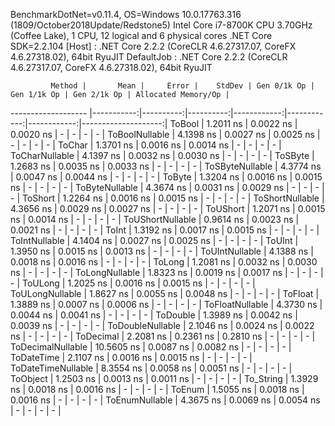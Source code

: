 
BenchmarkDotNet=v0.11.4, OS=Windows 10.0.17763.316 (1809/October2018Update/Redstone5)
Intel Core i7-8700K CPU 3.70GHz (Coffee Lake), 1 CPU, 12 logical and 6 physical cores
.NET Core SDK=2.2.104
  [Host]     : .NET Core 2.2.2 (CoreCLR 4.6.27317.07, CoreFX 4.6.27318.02), 64bit RyuJIT
  DefaultJob : .NET Core 2.2.2 (CoreCLR 4.6.27317.07, CoreFX 4.6.27318.02), 64bit RyuJIT


             Method |       Mean |     Error |    StdDev | Gen 0/1k Op | Gen 1/1k Op | Gen 2/1k Op | Allocated Memory/Op |
------------------- |-----------:|----------:|----------:|------------:|------------:|------------:|--------------------:|
             ToBool |  1.2011 ns | 0.0022 ns | 0.0020 ns |           - |           - |           - |                   - |
     ToBoolNullable |  4.1398 ns | 0.0027 ns | 0.0025 ns |           - |           - |           - |                   - |
             ToChar |  1.3701 ns | 0.0016 ns | 0.0014 ns |           - |           - |           - |                   - |
     ToCharNullable |  4.1397 ns | 0.0032 ns | 0.0030 ns |           - |           - |           - |                   - |
            ToSByte |  1.2683 ns | 0.0035 ns | 0.0033 ns |           - |           - |           - |                   - |
    ToSByteNullable |  4.3774 ns | 0.0047 ns | 0.0044 ns |           - |           - |           - |                   - |
             ToByte |  1.3204 ns | 0.0016 ns | 0.0015 ns |           - |           - |           - |                   - |
     ToByteNullable |  4.3674 ns | 0.0031 ns | 0.0029 ns |           - |           - |           - |                   - |
            ToShort |  1.2264 ns | 0.0016 ns | 0.0015 ns |           - |           - |           - |                   - |
    ToShortNullable |  4.3656 ns | 0.0029 ns | 0.0027 ns |           - |           - |           - |                   - |
           ToUShort |  1.2071 ns | 0.0015 ns | 0.0014 ns |           - |           - |           - |                   - |
   ToUShortNullable |  0.9614 ns | 0.0023 ns | 0.0021 ns |           - |           - |           - |                   - |
              ToInt |  1.3192 ns | 0.0017 ns | 0.0015 ns |           - |           - |           - |                   - |
      ToIntNullable |  4.1404 ns | 0.0027 ns | 0.0025 ns |           - |           - |           - |                   - |
             ToUInt |  1.3950 ns | 0.0015 ns | 0.0013 ns |           - |           - |           - |                   - |
     ToUIntNullable |  4.1388 ns | 0.0018 ns | 0.0016 ns |           - |           - |           - |                   - |
             ToLong |  1.2081 ns | 0.0032 ns | 0.0030 ns |           - |           - |           - |                   - |
     ToLongNullable |  1.8323 ns | 0.0019 ns | 0.0017 ns |           - |           - |           - |                   - |
            ToULong |  1.2025 ns | 0.0016 ns | 0.0015 ns |           - |           - |           - |                   - |
    ToULongNullable |  1.8627 ns | 0.0055 ns | 0.0048 ns |           - |           - |           - |                   - |
            ToFloat |  1.3889 ns | 0.0007 ns | 0.0006 ns |           - |           - |           - |                   - |
    ToFloatNullable |  4.3730 ns | 0.0044 ns | 0.0041 ns |           - |           - |           - |                   - |
           ToDouble |  1.3989 ns | 0.0042 ns | 0.0039 ns |           - |           - |           - |                   - |
   ToDoubleNullable |  2.1046 ns | 0.0024 ns | 0.0022 ns |           - |           - |           - |                   - |
          ToDecimal |  2.2081 ns | 0.2361 ns | 0.2810 ns |           - |           - |           - |                   - |
  ToDecimalNullable | 10.5605 ns | 0.0087 ns | 0.0082 ns |           - |           - |           - |                   - |
         ToDateTime |  2.1107 ns | 0.0016 ns | 0.0015 ns |           - |           - |           - |                   - |
 ToDateTimeNullable |  8.3554 ns | 0.0058 ns | 0.0051 ns |           - |           - |           - |                   - |
           ToObject |  1.2503 ns | 0.0013 ns | 0.0011 ns |           - |           - |           - |                   - |
          To_String |  1.3929 ns | 0.0018 ns | 0.0016 ns |           - |           - |           - |                   - |
             ToEnum |  1.5055 ns | 0.0018 ns | 0.0016 ns |           - |           - |           - |                   - |
     ToEnumNullable |  4.3675 ns | 0.0069 ns | 0.0054 ns |           - |           - |           - |                   - |
